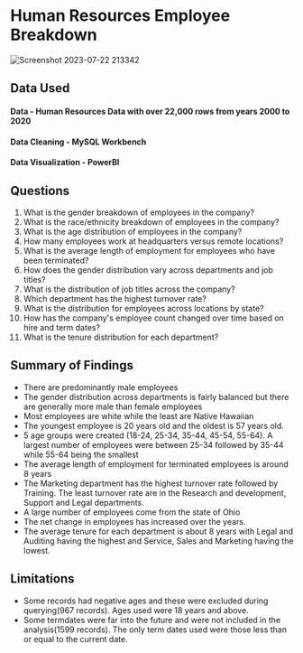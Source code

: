 
# Human Resources Employee Breakdown

![Screenshot 2023-07-22 213342](https://github.com/redditreddit/HR-EMPLOYEE-BREAKDOWN/assets/137014414/c287ea11-c29f-4298-b42c-86e425d774f0)

## Data Used

#### Data - Human Resources Data with over 22,000 rows from years 2000 to 2020

#### Data Cleaning - MySQL Workbench

#### Data Visualization - PowerBI

## Questions

 1. What is the gender breakdown of employees in the company?
 2. What is the race/ethnicity breakdown of employees in the company?
 3. What is the age distribution of employees in the company?
 4. How many employees work at headquarters versus remote locations? 
 5. What is the average length of employment for employees who have been terminated?
 6. How does the gender distribution vary across departments and job titles? 
 7. What is the distribution of job titles across the company?
 8. Which department has the highest turnover rate?
 9. What is the distribution for employees across locations by state?
10. How has the company's employee count changed over time based on hire and term dates?
11. What is the tenure distribution for each department?

## Summary of Findings

- There are predominantly male employees
- The gender distribution across departments is fairly balanced but there are generally more male than female employees
- Most employees are white while the least are Native Hawaiian
- The youngest employee is 20 years old and the oldest is 57 years old.
- 5 age groups were created (18-24, 25-34, 35-44, 45-54, 55-64). A largest number of employees were between 25-34 followed by 35-44 while 55-64 being the smallest
- The average length of employment for terminated employees is around 8 years
- The Marketing department has the highest turnover rate followed by Training. The least turnover rate are in the Research and development, Support and Legal departments.
- A large number of employees come from the state of Ohio
- The net change in employees has increased over the years.
- The average tenure for each department is about 8 years with Legal and Auditing having the highest and Service, Sales and Marketing having the lowest.

## Limitations

- Some records had negative ages and these were excluded during querying(967 records). Ages used were 18 years and above.
- Some termdates were far into the future and were not included in the analysis(1599 records). The only term dates used were those less than or equal to the current date.
